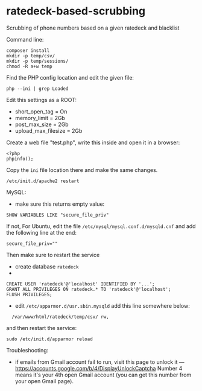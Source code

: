 # ratedeck-based-scrubbing
Scrubbing of phone numbers based on a given ratedeck and blacklist

Command line:
```
composer install
mkdir -p temp/csv/
mkdir -p temp/sessions/
chmod -R a+w temp
```

Find the PHP config location and edit the given file:
```
php --ini | grep Loaded
```

Edit this settings as a ROOT:
* short_open_tag = On
* memory_limit = 2Gb
* post_max_size = 2Gb
* upload_max_filesize = 2Gb

Create a web file "test.php", write this inside and open it in a browser:
```
<?php 
phpinfo();
```

Copy the `ini` file location there and make the same changes.

```
/etc/init.d/apache2 restart
```

MySQL:
* make sure this returns empty value:
```
SHOW VARIABLES LIKE "secure_file_priv"
```
If not, For Ubuntu, edit the file `/etc/mysql/mysql.conf.d/mysqld.cnf` and add the following line at the end:
```
secure_file_priv=""
```
Then make sure to restart the service

* create database `ratedeck`
* 
```
CREATE USER 'ratedeck'@'localhost' IDENTIFIED BY '...';
GRANT ALL PRIVILEGES ON ratedeck.* TO 'ratedeck'@'localhost';
FLUSH PRIVILEGES;
```
* edit `/etc/apparmor.d/usr.sbin.mysqld`
add this line somewhere below:
```
  /var/www/html/ratedeck/temp/csv/ rw,
```
and then restart the service:
```
sudo /etc/init.d/apparmor reload
```

Troubleshooting:
* if emails from Gmail account fail to run, visit this page to unlock it — https://accounts.google.com/b/4/DisplayUnlockCaptcha
Number 4 means it's your 4th open Gmail account (you can get this number from your open Gmail page).
